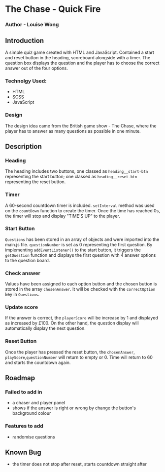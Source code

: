 # The Chase - Quick Fire
### Author - Louise Wong

## Introduction 
A simple quiz game created with HTML and JavaScript. Contained a start and reset button in the heading, scoreboard alongside with a timer. The question box displays the question and the player has to choose the correct answer out of the four options.

### Technolgy Used:
- HTML
- SCSS
- JavaScript

### Design
The design idea came from the British game show - The Chase, where the player has to answer as many questions as possible in one minute.

## Description 
### Heading
The heading includes two buttons, one classed as `heading__start-btn` representing the start button; one classed as `heading__reset-btn` representing the reset button. 

### Timer
A 60-second countdown timer is included. `setInterval` method was used on the `countDown` function to create the timer. Once the time has reached 0s, the timer will stop and display "TIME'S UP" to the player.

### Start Button
`Questions` has been stored in an array of objects and were imported into the main.js file. `questionNumber` is set as 0 representing the first question. By implementing `addEventListener()` to the start button, it triggers the `getQuestion` function and displays the first question with 4 answer options to the question board.

### Check answer
Values have been assigned to each option button and the chosen button is stored in the array `chosenAnswer`. It will be checked with the `correctOption` key in `Questions`. 

### Update score
If the answer is correct, the `playerScore` will be increase by 1 and displayed as increased by £100. On the other hand, the question display will automatically display the next question.

### Reset Button
Once the player has pressed the reset button, the `chosenAnswer`, `playScore`,`questionNumber` will return to empty or 0. Time will return to 60 and starts the countdown again.

## Roadmap
### Failed to add in
- a chaser and player panel
- shows if the answer is right or wrong by change the button's background colour
### Features to add
- randomise questions

## Known Bug
- the timer does not stop after reset, starts countdown straight after

